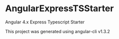 # AngularExpressTSStarter

Angular 4.x Express Typescript Starter

This project was generated using angular-cli v1.3.2
